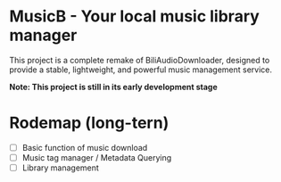 # MusicB - Your local music library manager
This project is a complete remake of BiliAudioDownloader, designed to provide a stable, lightweight, and powerful music management service.

**Note: This project is still in its early development stage**

# Rodemap (long-tern)
- [ ] Basic function of music download
- [ ] Music tag manager / Metadata Querying
- [ ] Library management
